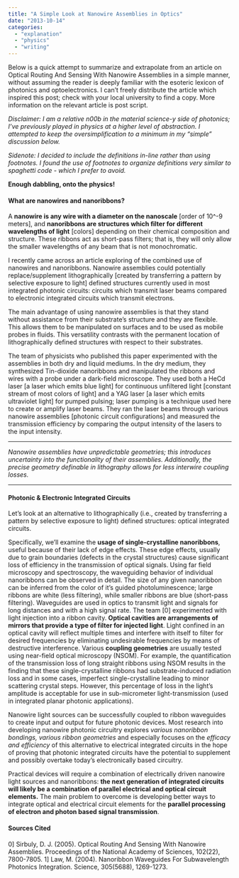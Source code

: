 ```yaml
---
title: "A Simple Look at Nanowire Assemblies in Optics"
date: "2013-10-14"
categories: 
  - "explanation"
  - "physics"
  - "writing"
---
```


Below is a quick attempt to summarize and extrapolate from an article on Optical Routing And Sensing With Nanowire Assemblies in a simple manner, without assuming the reader is deeply familiar with the esoteric lexicon of photonics and optoelectronics. I can’t freely distribute the article which inspired this post; check with your local university to find a copy. More information on the relevant article is post script.

_Disclaimer: I am a relative n00b in the material science-y side of photonics; I’ve previously played in physics at a higher level of abstraction. I attempted to keep the oversimplification to a minimum in my “simple” discussion below._

_Sidenote: I decided to include the definitions in-line rather than using footnotes. I found the use of footnotes to organize definitions very similar to spaghetti code - which I prefer to avoid._

**Enough dabbling, onto the physics!**

#### What are nanowires and nanoribbons?

A **nanowire is any wire with a diameter on the nanoscale** [order of 10^-9 meters], and **nanoribbons are structures which filter for different wavelengths of light** [colors] depending on their chemical composition and structure. These ribbons act as short-pass filters; that is, they will only allow the smaller wavelengths of any beam that is not monochromatic.

I recently came across an article exploring of the combined use of nanowires and nanoribbons. Nanowire assemblies could potentially replace/supplement lithographically [created by transferring a pattern by selective exposure to light] defined structures currently used in most integrated photonic circuits: circuits which transmit laser beams compared to electronic integrated circuits which transmit electrons.

The main advantage of using nanowire assemblies is that they stand without assistance from their substrate’s structure and they are flexible. This allows them to be manipulated on surfaces and to be used as mobile probes in fluids. This versatility contrasts with the permanent location of lithographically defined structures with respect to their substrates.

The team of physicists who published this paper experimented with the assemblies in both dry and liquid mediums. In the dry medium, they synthesized Tin-dioxide nanoribbons and manipulated the ribbons and wires with a probe under a dark-field microscope. They used both a HeCd laser [a laser which emits blue light] for continuous unfiltered light [constant stream of most colors of light] and a YAG laser [a laser which emits ultraviolet light] for pumped pulsing; laser pumping is a technique used here to create or amplify laser beams. They ran the laser beams through various nanowire assemblies [photonic circuit configurations] and measured the transmission efficiency by comparing the output intensity of the lasers to the input intensity.

* * *

_Nanowire assemblies have unpredictable geometries; this introduces uncertainty into the functionality of their assemblies. Additionally, the precise geometry definable in lithography allows for less interwire coupling losses._

* * *

#### Photonic & Electronic Integrated Circuits

Let’s look at an alternative to lithographically (i.e., created by transferring a pattern by selective exposure to light) defined structures: optical integrated circuits.

Specifically, we’ll examine the **usage of single-crystalline nanoribbons**, useful because of their lack of edge effects. These edge effects, usually due to grain boundaries (defects in the crystal structures) cause significant loss of efficiency in the transmission of optical signals. Using far field microscopy and spectroscopy, the waveguiding behavior of individual nanoribbons can be observed in detail. The size of any given nanoribbon can be inferred from the color of it’s guided photoluminescence; large ribbons are white (less filtering), while smaller ribbons are blue (short-pass filtering). Waveguides are used in optics to transmit light and signals for long distances and with a high signal rate. The team [0] experimented with light injection into a ribbon cavity. **Optical cavities are arrangements of mirrors that provide a type of filter for injected light**. Light confined in an optical cavity will reflect multiple times and interfere with itself to filter for desired frequencies by eliminating undesirable frequencies by means of destructive interference. Various **coupling geometries** are usually tested using near-field optical microscopy (NSOM). For example, the quantification of the transmission loss of long straight ribbons using NSOM results in the finding that these single-crystalline ribbons had substrate-induced radiation loss and in some cases, imperfect single-crystalline leading to minor scattering crystal steps. However, this percentage of loss in the light’s amplitude is acceptable for use in sub-micrometer light-transmission (used in integrated planar photonic applications).

Nanowire light sources can be successfully coupled to ribbon waveguides to create input and output for future photonic devices. Most research into developing nanowire photonic circuitry explores _various nanoribbon bondings, various ribbon geometries_ and especially focuses on the _efficacy and efficiency_ of this alternative to electrical integrated circuits in the hope of proving that photonic integrated circuits have the potential to supplement and possibly overtake today’s electronically based circuitry.

Practical devices will require a combination of electrically driven nanowire light sources and nanoribbons: **the next generation of integrated circuits will likely be a combination of parallel electrical and optical circuit elements.** The main problem to overcome is developing better ways to integrate optical and electrical circuit elements for the **parallel processing of electron and photon based signal transmission**.

#### Sources Cited

0] Sirbuly, D. J. (2005). Optical Routing And Sensing With Nanowire Assemblies. Proceedings of the National Academy of Sciences, 102(22), 7800-7805. 1] Law, M. (2004). Nanoribbon Waveguides For Subwavelength Photonics Integration. Science, 305(5688), 1269-1273.
